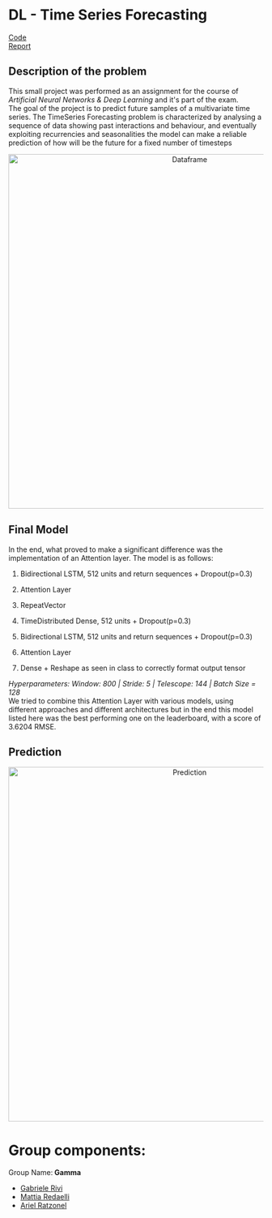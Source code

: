 # DL - Time Series Forecasting
[Code](gamma_notebook.ipynb)  
[Report](report.pdf)  
## Description of the problem
This small project was performed as an assignment for the course of _Artificial Neural Networks & Deep Learning_ and it's part of the exam.   
The goal of the project is to predict future samples of a multivariate time series. 
The TimeSeries Forecasting problem is characterized by analysing a sequence of data showing past interactions and behaviour, and eventually exploiting recurrencies and seasonalities the model can make a reliable prediction of how will be the future for a fixed number of timesteps
<p align=center>
  <img width="700" alt="Dataframe" src="https://user-images.githubusercontent.com/30565260/151065108-ab29e44d-a501-4edf-aea2-62791dd547b0.png">
</p>

## Final Model 
In the end, what proved to make a significant difference was the implementation of an
Attention layer. The model is as follows:
1. Bidirectional LSTM, 512 units and return sequences + Dropout(p=0.3)
2. Attention Layer
3. RepeatVector

4. TimeDistributed Dense, 512 units + Dropout(p=0.3)

5. Bidirectional LSTM, 512 units and return sequences + Dropout(p=0.3)
6. Attention Layer
7. Dense + Reshape as seen in class to correctly format output tensor  

_Hyperparameters: Window: 800 | Stride: 5 | Telescope: 144 | Batch Size = 128_  
We tried to combine this Attention Layer with various models, using different approaches
and different architectures but in the end this model listed here was the best performing
one on the leaderboard, with a score of 3.6204 RMSE.

## Prediction
<p align=center>
  <img width="700" alt="Prediction" src="https://user-images.githubusercontent.com/30565260/151065036-7d3cd6cc-e732-40fa-8f0b-d4832d8b40b0.png">
</p>

# Group components:
Group Name:<b> Gamma </b>

- [Gabriele Rivi](https://github.com/GabrieleRivi)
- [Mattia Redaelli](https://github.com/redaellimattia)
- [Ariel Ratzonel](https://github.com/ArielRatzonel00)

